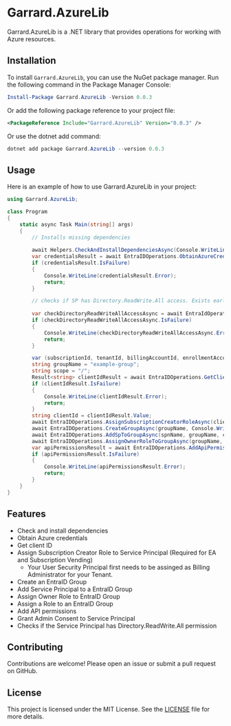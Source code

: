 # Garrard.AzureLib

Garrard.AzureLib is a .NET library that provides operations for working with Azure resources.

## Installation

To install `Garrard.AzureLib`, you can use the NuGet package manager. Run the following command in the Package Manager Console:

```powershell
Install-Package Garrard.AzureLib -Version 0.0.3
```

Or add the following package reference to your project file:

```xml
<PackageReference Include="Garrard.AzureLib" Version="0.0.3" />
```

Or use the dotnet add command:

```powershell
dotnet add package Garrard.AzureLib --version 0.0.3
```

## Usage

Here is an example of how to use Garrard.AzureLib in your project:

```csharp
using Garrard.AzureLib;

class Program
{
    static async Task Main(string[] args)
    {
        // Installs missing dependencies
        
        await Helpers.CheckAndInstallDependenciesAsync(Console.WriteLine);
        var credentialsResult = await EntraIDOperations.ObtainAzureCredentialsAsync(Console.WriteLine);
        if (credentialsResult.IsFailure)
        {
            Console.WriteLine(credentialsResult.Error);
            return;
        }

        // checks if SP has Directory.ReadWrite.All access. Exists early if user and not SP.
        
        var checkDirectoryReadWriteAllAccessAsync = await EntraIdOperations.CheckIfServicePrincipalHasDirectoryReadWriteAllAccessAsync(Console.WriteLine);
        if (checkDirectoryReadWriteAllAccessAsync.IsFailure)
        {
            Console.WriteLine(checkDirectoryReadWriteAllAccessAsync.Error);
            return;
        }

        var (subscriptionId, tenantId, billingAccountId, enrollmentAccountId, spnName) = credentialsResult.Value;
        string groupName = "example-group";
        string scope = "/";
        Result<string> clientIdResult = await EntraIDOperations.GetClientIdAsync(spnName, Console.WriteLine);
        if (clientIdResult.IsFailure)
        {
            Console.WriteLine(clientIdResult.Error);
            return;
        }
        string clientId = clientIdResult.Value;
        await EntraIDOperations.AssignSubscriptionCreatorRoleAsync(clientId, Console.WriteLine);
        await EntraIDOperations.CreateGroupAsync(groupName, Console.WriteLine);
        await EntraIDOperations.AddSpToGroupAsync(spnName, groupName, clientId, Console.WriteLine);
        await EntraIDOperations.AssignOwnerRoleToGroupAsync(groupName, clientId, scope, Console.WriteLine);
        var apiPermissionsResult = await EntraIDOperations.AddApiPermissionsAsync(clientId, Console.WriteLine);
        if (apiPermissionsResult.IsFailure)
        {
            Console.WriteLine(apiPermissionsResult.Error);
            return;
        }
    }
}
```

## Features

- Check and install dependencies
- Obtain Azure credentials
- Get client ID
- Assign Subscription Creator Role to Service Principal (Required for EA and Subscription Vending)
  - Your User Security Principal first needs to be assinged as Billing Administrator for your Tenant.
- Create an EntraID Group
- Add Service Principal to a EntraID Group
- Assign Owner Role to EntraID Group
- Assign a Role to an EntraID Group
- Add API permissions
- Grant Admin Consent to Service Principal
- Checks if the Service Principal has Directory.ReadWrite.All permission

## Contributing

Contributions are welcome! Please open an issue or submit a pull request on GitHub.

## License

This project is licensed under the MIT License. See the [LICENSE](https://github.com/garrardkitchen/azure-library/blob/main/LICENSE) file for more details.

